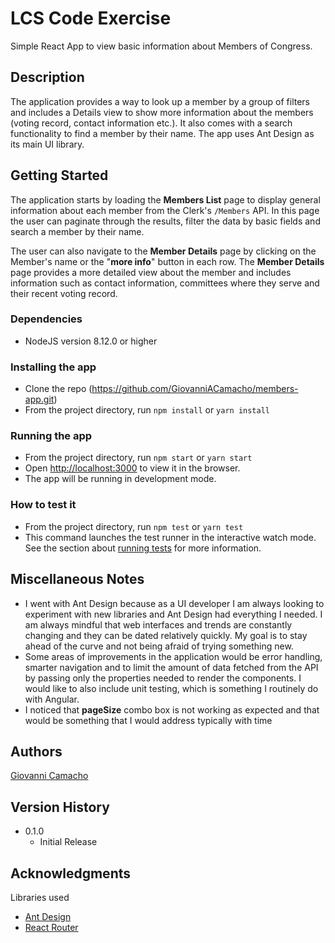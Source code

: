 # LCS Code Exercise

Simple React App to view basic information about Members of Congress.

## Description

The application provides a way to look up a member by a group of filters and includes a Details view to show more information about the members (voting record, contact information etc.). It also comes with a search functionality to find a member by their name. The app uses Ant Design as its main UI library.


## Getting Started

The application starts by loading the **Members List** page to display general information about each member from the Clerk's `/Members` API.  In this page the user can paginate through the results, filter the data by basic fields and search a member by their name.

The user can also navigate to the **Member Details** page by clicking on the Member's name or the "**more info**" button in each row. The **Member Details** page provides a more detailed view about the member and includes information such as contact information, committees where they serve and their recent voting record.

### Dependencies

* NodeJS version 8.12.0 or higher

### Installing the app

* Clone the repo (https://github.com/GiovanniACamacho/members-app.git)
* From the project directory, run `npm install` or `yarn install`

### Running the app

* From the project directory, run `npm start` or `yarn start`
* Open [http://localhost:3000](http://localhost:3000) to view it in the browser.
* The app will be running in development mode.<br />

### How to test it
* From the project directory, run `npm test` or `yarn test`
* This command launches the test runner in the interactive watch mode.<br />
See the section about [running tests](https://facebook.github.io/create-react-app/docs/running-tests) for more information.
## Miscellaneous Notes

* I went with Ant Design because as a UI developer I am always looking to experiment with new libraries and Ant Design had everything I needed. I am always mindful that web interfaces and trends are constantly changing and they can be dated relatively quickly. My goal is to stay ahead of the curve and not being afraid of trying something new.
* Some areas of improvements in the application would be error handling, smarter navigation and to limit the amount of data fetched from the API by passing only the properties needed to render the components. I would like to also include unit testing, which is something I routinely do with Angular.
* I noticed that **pageSize** combo box is not working as expected and that would be something that I would address typically with time

## Authors

[Giovanni Camacho](https://github.com/GiovanniACamacho)

## Version History

* 0.1.0
    * Initial Release


## Acknowledgments

Libraries used
* [Ant Design]([https://ant.design/components/overview/](https://ant.design/components/overview/))
* [React Router]([https://reactrouter.com/web/example/basic](https://reactrouter.com/web/example/basic))

